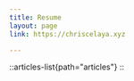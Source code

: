 ```yaml
---
title: Resume
layout: page
link: https://chriscelaya.xyz

---
```


::articles-list{path="articles"}
::
